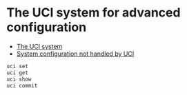 # The UCI system for advanced configuration

- [The UCI system](https://openwrt.org/docs/guide-user/base-system/uci)
- [System configuration not handled by UCI](https://openwrt.org/docs/guide-user/base-system/notuci.config)

```sh
uci set
uci get
uci show
uci commit
```
